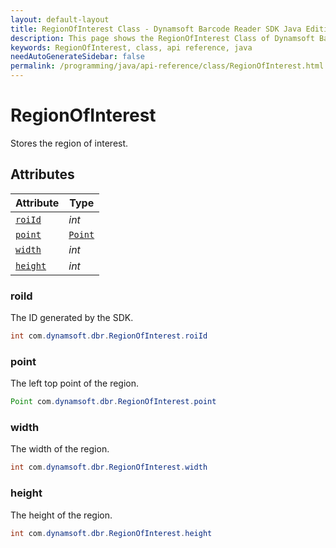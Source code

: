 ```yaml
---
layout: default-layout
title: RegionOfInterest Class - Dynamsoft Barcode Reader SDK Java Edition API Reference
description: This page shows the RegionOfInterest Class of Dynamsoft Barcode Reader SDK Java Edition API Reference.
keywords: RegionOfInterest, class, api reference, java
needAutoGenerateSidebar: false
permalink: /programming/java/api-reference/class/RegionOfInterest.html
---
```



# RegionOfInterest
Stores the region of interest.  
  

## Attributes
  
| Attribute | Type |
|---------- | ---- |
| [`roiId`](#roiid) | *int* |
| [`point`](#point) | [`Point`](Point.md) |
| [`width`](#width) | *int* |
| [`height`](#height) | *int* |


### roiId
The ID generated by the SDK.
```java
int com.dynamsoft.dbr.RegionOfInterest.roiId
```

### point
The left top point of the region.
```java
Point com.dynamsoft.dbr.RegionOfInterest.point
```

### width
The width of the region.
```java
int com.dynamsoft.dbr.RegionOfInterest.width
```

### height
The height of the region.
```java
int com.dynamsoft.dbr.RegionOfInterest.height
```
